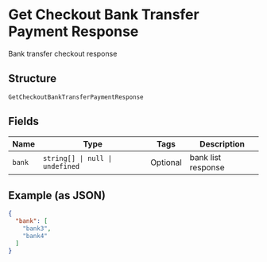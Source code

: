 
# Get Checkout Bank Transfer Payment Response

Bank transfer checkout response

## Structure

`GetCheckoutBankTransferPaymentResponse`

## Fields

| Name | Type | Tags | Description |
|  --- | --- | --- | --- |
| `bank` | `string[] \| null \| undefined` | Optional | bank list response |

## Example (as JSON)

```json
{
  "bank": [
    "bank3",
    "bank4"
  ]
}
```

